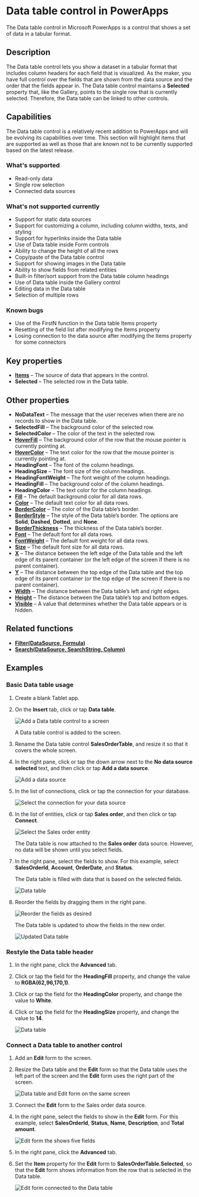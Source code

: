 <properties
	pageTitle="Data table control in PowerApps"
	description="This topic provides information about the Data table control in Microsoft PowerApps."
	services="powerapps"
	documentationCenter="na"
	authors="jasongre"
	manager="kfend"
	editor=""
	tags=""/>

<tags
   ms.service="powerapps"
   ms.devlang="na"
   ms.topic="article"
   ms.tgt_pltfrm="na"
   ms.workload="na"
   ms.date="04/24/2017"
   ms.author="kfend"/>
   
# Data table control in PowerApps

The Data table control in Microsoft PowerApps is a control that shows a set of data in a tabular format.

## Description
The Data table control lets you show a dataset in a tabular format that includes column headers for each field that is visualized. As the maker, you have full control over the fields that are shown from the data source and the order that the fields appear in. The Data table control maintains a **Selected** property that, like the Gallery, points to the single row that is currently selected. Therefore, the Data table can be linked to other controls.

## Capabilities  
The Data table control is a relatively recent addition to PowerApps and will be evolving its capabilities over time. This section will highlight items that are supported as well as those that are known not to be currently supported based on the latest release.  

### What's supported
+ Read-only data
+ Single row selection
+ Connected data sources

### What's not supported currently
+ Support for static data sources 
+ Support for customizing a column, including column widths, texts, and styling
+ Support for hyperlinks inside the Data table 
+ Use of Data table inside Form controls
+ Ability to change the height of all the rows
+ Copy/paste of the Data table control
+ Support for showing images in the Data table
+ Ability to show fields from related entities
+ Built-in filter/sort support from the Data table column headings
+ Use of Data table inside the Gallery control
+ Editing data in the Data table
+ Selection of multiple rows

### Known bugs
+ Use of the FirstN function in the Data table Items property
+ Resetting of the field list after modifying the Items property
+ Losing connection to the data source after modifying the Items property for some connectors 
 
## Key properties

+ [**Items**](https://powerapps.microsoft.com/en-us/tutorials/properties-core/ "Items") – The source of data that appears in the control.
+ **Selected** – The selected row in the Data table.

## Other properties

+ **NoDataText** – The message that the user receives when there are no records to show in the Data table.
+ **SelectedFill** – The background color of the selected row.
+ **SelectedColor** – The color of the text in the selected row.
+ [**HoverFill**](https://powerapps.microsoft.com/en-us/tutorials/properties-color-border/ "HoverFill") – The background color of the row that the mouse pointer is currently pointing at.
+ [**HoverColor**](https://powerapps.microsoft.com/en-us/tutorials/properties-color-border/ "HoverColor") – The text color for the row that the mouse pointer is currently pointing at.
+ **HeadingFont** – The font of the column headings.
+ **HeadingSize** – The font size of the column headings.
+ **HeadingFontWeight** – The font weight of the column headings.
+ **HeadingFill** – The background color of the column headings.
+ **HeadingColor** – The text color for the column headings.
+ [**Fill**](https://powerapps.microsoft.com/en-us/tutorials/properties-color-border/ "Fill") – The default background color for all data rows.
+ [**Color**](https://powerapps.microsoft.com/en-us/tutorials/properties-color-border/ "Color") – The default text color for all data rows.
+ [**BorderColor**](https://powerapps.microsoft.com/en-us/tutorials/properties-color-border/ "BorderColor") – The color of the Data table’s border.
+ [**BorderStyle**](https://powerapps.microsoft.com/en-us/tutorials/properties-color-border/ "BorderStyle") – The style of the Data table’s border. The options are **Solid**, **Dashed**, **Dotted**, and **None**.
+ [**BorderThickness**](https://powerapps.microsoft.com/en-us/tutorials/properties-color-border/ "BorderThickness") – The thickness of the Data table’s border.
+ [**Font**](https://powerapps.microsoft.com/en-us/tutorials/properties-text/ "Font") – The default font for all data rows.
+ [**FontWeight**](https://powerapps.microsoft.com/en-us/tutorials/properties-text/ "FontWeight") – The default font weight for all data rows.
+ [**Size**](https://powerapps.microsoft.com/en-us/tutorials/properties-text/ "Size") – The default font size for all data rows.
+ [**X**](https://powerapps.microsoft.com/en-us/tutorials/properties-size-location/ "X") – The distance between the left edge of the Data table and the left edge of its parent container (or the left edge of the screen if there is no parent container).
+ [**Y**](https://powerapps.microsoft.com/en-us/tutorials/properties-size-location/ "Y") – The distance between the top edge of the Data table and the top edge of its parent container (or the top edge of the screen if there is no parent container).
+ [**Width**](https://powerapps.microsoft.com/en-us/tutorials/properties-size-location/ "Width") – The distance between the Data table’s left and right edges.
+ [**Height**](https://powerapps.microsoft.com/en-us/tutorials/properties-size-location/ "Height") – The distance between the Data table’s top and bottom edges.
+ [**Visible**](https://powerapps.microsoft.com/en-us/tutorials/properties-core/ "Visible") – A value that determines whether the Data table appears or is hidden.

## Related functions

+ [**Filter(DataSource, Formula)**](https://powerapps.microsoft.com/en-us/tutorials/function-filter-lookup/ "Filter(DataSource, Formula)")
+ [**Search(DataSource, SearchString, Column)**](https://powerapps.microsoft.com/en-us/tutorials/function-filter-lookup/ "Search(DataSource, SearchString, Column)")

## Examples
### Basic Data table usage

1. Create a blank Tablet app.
2. On the **Insert** tab, click or tap **Data table**.

   ![Add a Data table control to a screen](Media/insertDataTable.png "Add a Data table control to a screen")
   
   A Data table control is added to the screen.

3. Rename the Data table control **SalesOrderTable**, and resize it so that it covers the whole screen.
4. In the right pane, click or tap the down arrow next to the **No data source selected** text, and then click or tap **Add a data source**.

   ![Add a data source](Media/addDataToDataTable.png "Add a data source")

5. In the list of connections, click or tap the connection for your database.

   ![Select the connection for your data source](Media/chooseCDSDataTable.png "Select your data connection")

6. In the list of entities, click or tap **Sales order**, and then click or tap **Connect**.

   ![Select the **Sales order** entity](Media/chooseSODataTable.png "Select the Sales order entity")
   
   The Data table is now attached to the **Sales order** data source. However, no data will be shown until you select fields.

7. In the right pane, select the fields to show. For this example, select **SalesOrderId**, **Account**, **OrderDate**, and **Status**.

   The Data table is filled with data that is based on the selected fields.
   
   ![Data table](Media/preOrderDataTable.png "Data table")

8. Reorder the fields by dragging them in the right pane.

   ![Reorder the fields as desired](Media/fieldReorderDataTable.png "Reorder the fields")
   
   The Data table is updated to show the fields in the new order.
   
   ![Updated Data table](Media/postOrderDataTable.png "Updated Data table")

### Restyle the Data table header

1. In the right pane, click the **Advanced** tab.
2. Click or tap the field for the **HeadingFill** property, and change the value to **RGBA(62,96,170,1)**.
3. Click or tap the field for the **HeadingColor** property, and change the value to **White**.
4. Click or tap the field for the **HeadingSize** property, and change the value to **14**.

   ![Data table](Media/restyledDataTable.png "Data table")

### Connect a Data table to another control

1. Add an **Edit** form to the screen.
2. Resize the Data table and the **Edit** form so that the Data table uses the left part of the screen and the **Edit** form uses the right part of the screen.

   ![Data table and **Edit** form on the same screen](Media/dataTableEmptyForm.png "Data table and Edit form on the same screen")

3. Connect the **Edit** form to the Sales order data source.
4. In the right pane, select the fields to show in the **Edit** form. For this example, select **SalesOrderId**, **Status**, **Name**, **Description**, and **Total amount**.

   ![**Edit** form the shows five fields](Media/dataTableDisconnectedForm.png "Edit form that shows five fields")

5. In the right pane, click the **Advanced** tab.
6. Set the **Item** property for the **Edit** form to **SalesOrderTable.Selected**, so that the **Edit** form shows information from the row that is selected in the Data table.

   ![**Edit** form connected to the Data table](Media/connectedFormDataTable.png "Edit form connected to the Data table")
